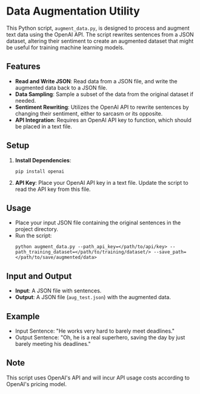 
# Data Augmentation Utility

This Python script, `augment_data.py`, is designed to process and augment text data using the OpenAI API. The script rewrites sentences from a JSON dataset, altering their sentiment to create an augmented dataset that might be useful for training machine learning models.

## Features

- **Read and Write JSON**: Read data from a JSON file, and write the augmented data back to a JSON file.
- **Data Sampling**: Sample a subset of the data from the original dataset if needed.
- **Sentiment Rewriting**: Utilizes the OpenAI API to rewrite sentences by changing their sentiment, either to sarcasm or its opposite.
- **API Integration**: Requires an OpenAI API key to function, which should be placed in a text file.

## Setup

1. **Install Dependencies**:
    ```
    pip install openai
    ```

2. **API Key**:
    Place your OpenAI API key in a text file. Update the script to read the API key from this file.

## Usage

- Place your input JSON file containing the original sentences in the project directory.
- Run the script:
  ```
  python augment_data.py --path_api_key=</path/to/api/key> --path_training_dataset=</path/to/training/dataset/> --save_path=</path/to/save/augmented/data>
  ```

## Input and Output

- **Input**: A JSON file with sentences.
- **Output**: A JSON file (`aug_test.json`) with the augmented data.

## Example

- Input Sentence: "He works very hard to barely meet deadlines."
- Output Sentence: "Oh, he is a real superhero, saving the day by just barely meeting his deadlines."

## Note

This script uses OpenAI's API and will incur API usage costs according to OpenAI's pricing model.
